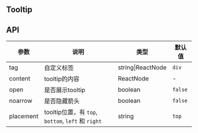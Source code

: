 ## Tooltip

## API

| 参数 | 说明 | 类型 | 默认值 |
| --- | --- | --- | --- |
| tag | 自定义标签 | string\|ReactNode | `div` |
| content | tooltip的内容 | ReactNode | - |
| open | 是否展示tooltip | boolean | `false` |
| noarrow | 是否隐藏箭头 | boolean | `false` |
| placement | tooltip位置，有 `top`, `bottom`, `left` 和 `right` | string | `top` |
